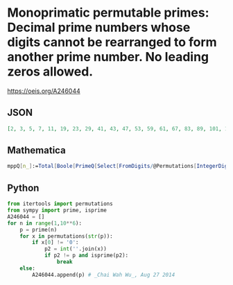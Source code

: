 # Monoprimatic permutable primes: Decimal prime numbers whose digits cannot be rearranged to form another prime number\. No leading zeros allowed\.
https://oeis.org/A246044
## JSON
```JSON
[2, 3, 5, 7, 11, 19, 23, 29, 41, 43, 47, 53, 59, 61, 67, 83, 89, 101, 103, 109, 151, 211, 223, 227, 229, 233, 257, 263, 269, 307, 353, 383, 401, 409, 431, 433, 443, 449, 487, 499, 503, 509, 523, 541, 557, 599, 601, 607, 661, 677, 773, 809, 827, 829, 853, 859, 881, 883, 887, 929, 997, 1447, 1451, 1481, 2003, 2017, 2029, 2087]
```
## Mathematica
```Mathematica
mppQ[n_]:=Total[Boole[PrimeQ[Select[FromDigits/@Permutations[IntegerDigits[n]],IntegerLength[ #] == IntegerLength[ n]&]]]] ==1; Select[Prime[Range[500]],mppQ] (* _Harvey P. Dale_, Dec 06 2021 *)
```
## Python
```Python
from itertools import permutations
from sympy import prime, isprime
A246044 = []
for n in range(1,10**6):
    p = prime(n)
    for x in permutations(str(p)):
        if x[0] != '0':
            p2 = int(''.join(x))
            if p2 != p and isprime(p2):
                break
    else:
        A246044.append(p) # _Chai Wah Wu_, Aug 27 2014
```
